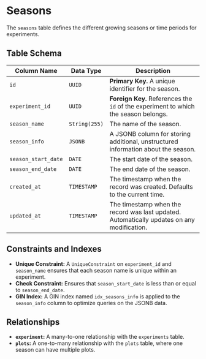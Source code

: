 # Seasons

The `seasons` table defines the different growing seasons or time periods for experiments.

## Table Schema

| Column Name       | Data Type   | Description                                                                                      |
| ----------------- | ----------- | ------------------------------------------------------------------------------------------------ |
| `id`              | `UUID`      | **Primary Key.** A unique identifier for the season.                                             |
| `experiment_id`   | `UUID`      | **Foreign Key.** References the `id` of the experiment to which the season belongs.              |
| `season_name`     | `String(255)` | The name of the season.                                                                          |
| `season_info`     | `JSONB`     | A JSONB column for storing additional, unstructured information about the season.                |
| `season_start_date` | `DATE`      | The start date of the season.                                                                    |
| `season_end_date`   | `DATE`      | The end date of the season.                                                                      |
| `created_at`      | `TIMESTAMP` | The timestamp when the record was created. Defaults to the current time.                         |
| `updated_at`      | `TIMESTAMP` | The timestamp when the record was last updated. Automatically updates on any modification.       |

## Constraints and Indexes

- **Unique Constraint:** A `UniqueConstraint` on `experiment_id` and `season_name` ensures that each season name is unique within an experiment.
- **Check Constraint:** Ensures that `season_start_date` is less than or equal to `season_end_date`.
- **GIN Index:** A GIN index named `idx_seasons_info` is applied to the `season_info` column to optimize queries on the JSONB data.

## Relationships

- **`experiment`:** A many-to-one relationship with the `experiments` table.
- **`plots`:** A one-to-many relationship with the `plots` table, where one season can have multiple plots.
